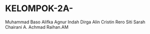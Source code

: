 # KELOMPOK-2A-
Muhammad Baso Alifka Agnur
Indah
Dirga Alin Cristin Rero
Siti Sarah Chairani
A. Achmad Raihan.AM

